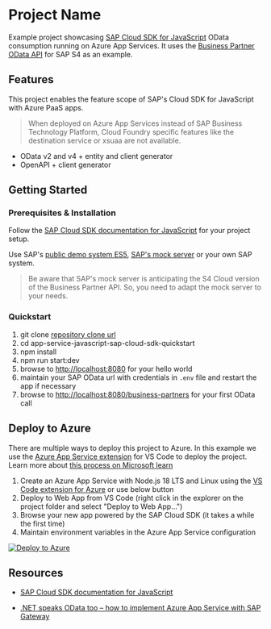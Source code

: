 # Project Name

Example project showcasing [SAP Cloud SDK for JavaScript](https://sap.github.io/cloud-sdk/docs/js/tutorials/getting-started/introduction) OData consumption running on Azure App Services. It uses the [Business Partner OData API](https://api.sap.com/api/OP_API_BUSINESS_PARTNER_SRV/overview) for SAP S4 as an example.

## Features

This project enables the feature scope of SAP's Cloud SDK for JavaScript with Azure PaaS apps.

> When deployed on Azure App Services instead of SAP Business Technology Platform, Cloud Foundry specific features like the destination service or xsuaa are not available.

* OData v2 and v4 + entity and client generator
* OpenAPI + client generator

## Getting Started

### Prerequisites & Installation

Follow the [SAP Cloud SDK documentation for JavaScript](https://sap.github.io/cloud-sdk/docs/js/tutorials/getting-started/introduction) for your project setup.

Use SAP's [public demo system ES5](https://developers.sap.com/tutorials/gateway-demo-signup.html), [SAP's mock server](https://sap.github.io/cloud-s4-sdk-book/pages/mock-odata.html) or your own SAP system.

> Be aware that SAP's mock server is anticipating the S4 Cloud version of the Business Partner API. So, you need to adapt the mock server to your needs.

### Quickstart

1. git clone [repository clone url](https://github.com/Azure-Samples/app-service-javascript-sap-cloud-sdk-quickstart.git)
2. cd app-service-javascript-sap-cloud-sdk-quickstart
3. npm install
4. npm run start:dev
5. browse to [http://localhost:8080](http://localhost:8080) for your hello world
6. maintain your SAP OData url with credentials in `.env` file and restart the app if necessary
7. browse to [http://localhost:8080/business-partners](http://localhost:8080/business-partners) for your first OData call

## Deploy to Azure

There are multiple ways to deploy this project to Azure. In this example we use the [Azure App Service extension](https://marketplace.visualstudio.com/items?itemName=ms-azuretools.vscode-azureappservice) for VS Code to deploy the project. Learn more about [this process on Microsoft learn](https://learn.microsoft.com/training/modules/create-publish-webapp-app-service-vs-code/5-exercise-publish-app-azure-app-service-vs-code?pivots=nodeexpress)

1. Create an Azure App Service with Node.js 18 LTS and Linux using the [VS Code extension for Azure](https://code.visualstudio.com/docs/azure/extensions) or use below button
2. Deploy to Web App from VS Code (right click in the explorer on the project folder and select "Deploy to Web App...")
3. Browse your new app powered by the SAP Cloud SDK (it takes a while the first time)
4. Maintain environment variables in the Azure App Service configuration

[![Deploy to Azure](https://aka.ms/deploytoazurebutton)](https://portal.azure.com/#create/Microsoft.Template/uri/https%3A%2F%2Fraw.githubusercontent.com%2FAzure-Samples%2Fapp-service-javascript-sap-cloud-sdk-quickstart%2Fmain%2Ftemplates%2Fazuredeploy.json)

## Resources

* [SAP Cloud SDK documentation for JavaScript](https://sap.github.io/cloud-sdk/docs/js/tutorials/getting-started/introduction)

* [.NET speaks OData too – how to implement Azure App Service with SAP Gateway](https://github.com/MartinPankraz/AzureSAPODataReader)
